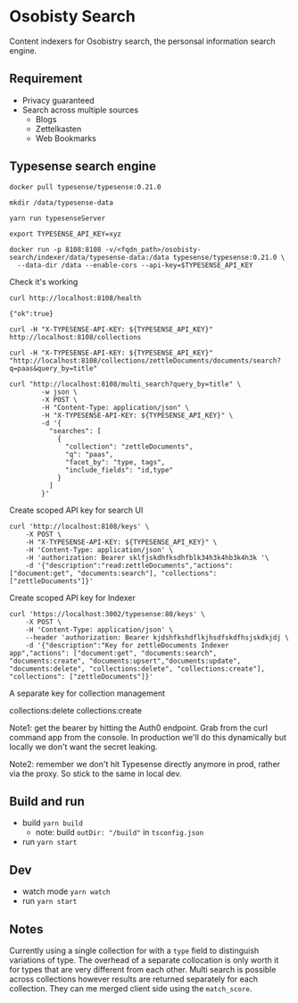# Osobisty Search

Content indexers for Osobistry search, the personsal information search engine.
## Requirement

- Privacy guaranteed
- Search across multiple sources
  - Blogs
  - Zettelkasten
  - Web Bookmarks

## Typesense search engine

```shell
docker pull typesense/typesense:0.21.0
```

```shell
mkdir /data/typesense-data
```

`yarn run typesenseServer`

```shell
export TYPESENSE_API_KEY=xyz

docker run -p 8108:8108 -v/<fqdn_path>/osobisty-search/indexer/data/typesense-data:/data typesense/typesense:0.21.0 \
  --data-dir /data --enable-cors --api-key=$TYPESENSE_API_KEY
```

Check it's working

```shell
curl http://localhost:8108/health
```

`{"ok":true}`



`curl -H "X-TYPESENSE-API-KEY: ${TYPESENSE_API_KEY}" http://localhost:8108/collections`

`curl -H "X-TYPESENSE-API-KEY: ${TYPESENSE_API_KEY}" "http://localhost:8108/collections/zettleDocuments/documents/search?q=paas&query_by=title"`

```shell
curl "http://localhost:8108/multi_search?query_by=title" \
        -w json \
        -X POST \
        -H "Content-Type: application/json" \
        -H "X-TYPESENSE-API-KEY: ${TYPESENSE_API_KEY}" \
        -d '{
          "searches": [
            {
              "collection": "zettleDocuments",
              "q": "paas",
              "facet_by": "type, tags",
              "include_fields": "id,type"
            }
          ]
        }'
```

Create scoped API key for search UI

```shell
curl 'http://localhost:8108/keys' \
    -X POST \
    -H "X-TYPESENSE-API-KEY: ${TYPESENSE_API_KEY}" \
    -H 'Content-Type: application/json' \
    -H 'authorization: Bearer sklfjskdhfksdhfblk34h3k4hb3k4h3k '\
    -d '{"description":"read:zettleDocuments","actions": ["document:get", "documents:search"], "collections": ["zettleDocuments"]}'
```

Create scoped API key for Indexer

```shell
curl 'https://localhost:3002/typesense:80/keys' \
    -X POST \
    -H 'Content-Type: application/json' \
    --header 'authorization: Bearer kjdshfkshdflkjhsdfskdfhsjskdkjdj \
    -d '{"description":"Key for zettleDocuments Indexer app","actions": ["document:get", "documents:search", "documents:create", "documents:upsert","documents:update", "documents:delete", "collections:delete", "collections:create"], "collections": ["zettleDocuments"]}'
```

A separate key for collection management

collections:delete
collections:create

Note1: get the bearer by hitting the Auth0 endpoint. Grab from the curl command app from the console. In production we'll do this dynamically but locally we don't want the secret leaking.

Note2: remember we don't hit Typesense directly anymore in prod, rather via the proxy. So stick to the same in local dev.
## Build and run

- build `yarn build`
  - note: build `outDir: "/build"` in `tsconfig.json`
- run `yarn start`


## Dev

- watch mode `yarn watch`
- run `yarn start`

## Notes

Currently using a single collection for with a `type` field to distinguish variations of type. The overhead of a separate collocation is only worth it for types that are very different from each other. Multi search is possible across collections however results are returned separately for each collection. They can me merged client side using the `match_score`. 




